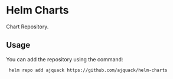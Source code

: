 # Helm Charts

Chart Repository.

## Usage

You can add the repository using the command:

```shell
 helm repo add ajquack https://github.com/ajquack/helm-charts
```
